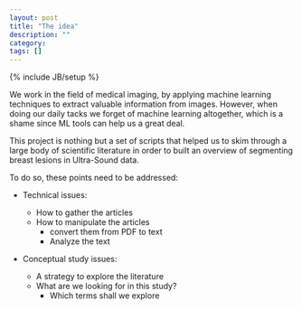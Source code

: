 ```yaml
---
layout: post
title: "The idea"
description: ""
category: 
tags: []
---
```

{% include JB/setup %}

We work in the field of medical imaging, by applying machine learning techniques to extract valuable information from images. However, when doing our daily tacks we forget of machine learning altogether, which is a shame since ML tools can help us a great deal.

This project is nothing but a set of scripts that helped us to skim through a large body of scientific literature in order to built an overview of segmenting breast lesions in Ultra-Sound data.

To do so, these points need to be addressed:

- Technical issues:
  - How to gather the articles
  - How to manipulate the articles
    - convert them from PDF to text
    - Analyze the text

- Conceptual study issues:
  - A strategy to explore the literature
  - What are we looking for in this study?
    - Which terms shall we explore

